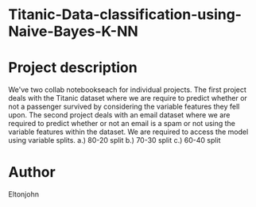 # Titanic-Data-classification-using-Naive-Bayes-K-NN

# Project description

We've two collab notebookseach for individual projects. The first project deals with the Titanic dataset where we are require to predict whether or not a passenger survived by considering the variable features they fell upon.
The second project deals with an email dataset where we are required to predict whether or not an email is a spam or not using the variable features within the dataset.
We are required to access the model using variable splits.
a.) 80-20 split
b.) 70-30 split
c.) 60-40 split

# Author

Eltonjohn
